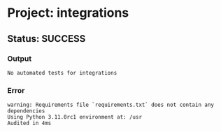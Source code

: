 # Project: integrations

## Status: SUCCESS

### Output
```
No automated tests for integrations

```

### Error
```
warning: Requirements file `requirements.txt` does not contain any dependencies
Using Python 3.11.0rc1 environment at: /usr
Audited in 4ms

```

